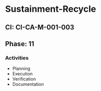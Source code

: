 # Sustainment-Recycle

## CI: CI-CA-M-001-003
## Phase: 11

### Activities
- Planning
- Execution
- Verification
- Documentation
